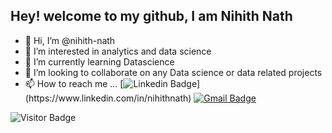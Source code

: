 ## Hey! welcome to my github, I am Nihith Nath
- 👋 Hi, I’m @nihith-nath
- 👀 I’m interested in analytics and data science
- 🌱 I’m currently learning Datascience 
- 💞️ I’m looking to collaborate on any Data science or data related projects
- 📫 How to reach me ...
[![Linkedin Badge](https://img.shields.io/badge/-Nihith_Nath-blue?style=flat-square&logo=Linkedin&logoColor=white&link=[https://www.linkedin.com/in/midhruvjaink/](https://www.linkedin.com/in/nihithnath))](https://www.linkedin.com/in/nihithnath)
[![Gmail Badge](https://img.shields.io/badge/-nihithnath@gmail.com-c14438?style=flat-square&logo=Gmail&logoColor=white&link=mailto:nihithnath@gmail.com)](mailto:nihithnath@gmail.com)

![Visitor Badge](https://visitor-badge.laobi.icu/badge?page_id=nihith-nath.nihith-nath)


